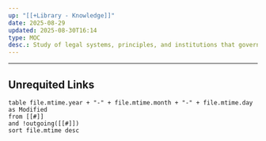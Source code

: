 ```yaml
---
up: "[[+Library - Knowledge]]"
date: 2025-08-29
updated: 2025-08-30T16:14
type: MOC
desc.: Study of legal systems, principles, and institutions that govern human behavior and resolve disputes in society.
---
```

















-----
## Unrequited Links
```dataview
table file.mtime.year + "-" + file.mtime.month + "-" + file.mtime.day as Modified
from [[#]]
and !outgoing([[#]])
sort file.mtime desc
```
